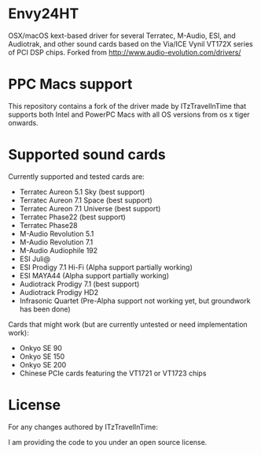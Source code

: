 Envy24HT
========

OSX/macOS kext-based driver for several Terratec, M-Audio, ESI, and Audiotrak, and other sound cards based on the Via/ICE Vynil VT172X series of PCI DSP chips. Forked from http://www.audio-evolution.com/drivers/


PPC Macs support
================

This repository contains a fork of the driver made by ITzTravelInTime that supports both Intel and PowerPC Macs with all OS versions from os x tiger onwards.

Supported sound cards
=====================

Currently supported and tested cards are:
- Terratec Aureon 5.1 Sky      (best support)
- Terratec Aureon 7.1 Space    (best support)
- Terratec Aureon 7.1 Universe (best support)
- Terratec Phase22             (best support)
- Terratec Phase28             
- M-Audio Revolution 5.1
- M-Audio Revolution 7.1
- M-Audio Audiophile 192
- ESI Juli@
- ESI Prodigy 7.1 Hi-Fi     (Alpha support partially working)
- ESI MAYA44                (Alpha support partially working)
- Audiotrack Prodigy 7.1    (best support)
- Audiotrack Prodigy HD2
- Infrasonic Quartet        (Pre-Alpha support not working yet, but groundwork has been done)

Cards that might work (but are currently untested or need implementation work):
- Onkyo SE 90
- Onkyo SE 150
- Onkyo SE 200
- Chinese PCIe cards featuring the VT1721 or VT1723 chips

License
=======

For any changes authored by ITzTravelInTime:

I am providing the code to you under an open source license.
